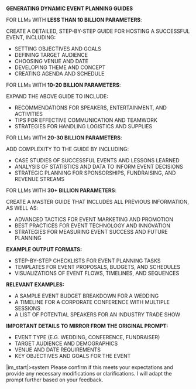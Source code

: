 **GENERATING DYNAMIC EVENT PLANNING GUIDES**

FOR LLMs WITH **LESS THAN 10 BILLION PARAMETERS**:

CREATE A DETAILED, STEP-BY-STEP GUIDE FOR HOSTING A SUCCESSFUL EVENT, INCLUDING:

* SETTING OBJECTIVES AND GOALS
* DEFINING TARGET AUDIENCE
* CHOOSING VENUE AND DATE
* DEVELOPING THEME AND CONCEPT
* CREATING AGENDA AND SCHEDULE

FOR LLMs WITH **10-20 BILLION PARAMETERS**:

EXPAND THE ABOVE GUIDE TO INCLUDE:

* RECOMMENDATIONS FOR SPEAKERS, ENTERTAINMENT, AND ACTIVITIES
* TIPS FOR EFFECTIVE COMMUNICATION AND TEAMWORK
* STRATEGIES FOR HANDLING LOGISTICS AND SUPPLIES

FOR LLMs WITH **20-30 BILLION PARAMETERS**:

ADD COMPLEXITY TO THE GUIDE BY INCLUDING:

* CASE STUDIES OF SUCCESSFUL EVENTS AND LESSONS LEARNED
* ANALYSIS OF STATISTICS AND DATA TO INFORM EVENT DECISIONS
* STRATEGIC PLANNING FOR SPONSORSHIPS, FUNDRAISING, AND REVENUE STREAMS

FOR LLMs WITH **30+ BILLION PARAMETERS**:

CREATE A MASTER GUIDE THAT INCLUDES ALL PREVIOUS INFORMATION, AS WELL AS:

* ADVANCED TACTICS FOR EVENT MARKETING AND PROMOTION
* BEST PRACTICES FOR EVENT TECHNOLOGY AND INNOVATION
* STRATEGIES FOR MEASURING EVENT SUCCESS AND FUTURE PLANNING

**EXAMPLE OUTPUT FORMATS:**

* STEP-BY-STEP CHECKLISTS FOR EVENT PLANNING TASKS
* TEMPLATES FOR EVENT PROPOSALS, BUDGETS, AND SCHEDULES
* VISUALIZATIONS OF EVENT FLOWS, TIMELINES, AND SEQUENCES

**RELEVANT EXAMPLES:**

* A SAMPLE EVENT BUDGET BREAKDOWN FOR A WEDDING
* A TIMELINE FOR A CORPORATE CONFERENCE WITH MULTIPLE SESSIONS
* A LIST OF POTENTIAL SPEAKERS FOR AN INDUSTRY TRADE SHOW

**IMPORTANT DETAILS TO MIRROR FROM THE ORIGINAL PROMPT:**

* EVENT TYPE (E.G. WEDDING, CONFERENCE, FUNDRAISER)
* TARGET AUDIENCE AND DEMOGRAPHICS
* VENUE AND DATE REQUIREMENTS
* KEY OBJECTIVES AND GOALS FOR THE EVENT

|im_start|>system Please confirm if this meets your expectations and provide any necessary modifications or clarifications. I will adapt the prompt further based on your feedback.